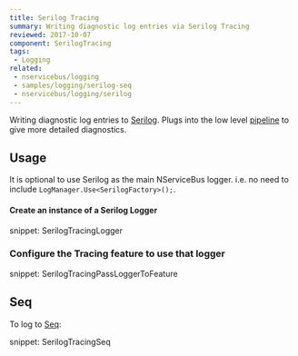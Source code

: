 ```yaml
---
title: Serilog Tracing
summary: Writing diagnostic log entries via Serilog Tracing
reviewed: 2017-10-07
component: SerilogTracing
tags:
 - Logging
related:
 - nservicebus/logging
 - samples/logging/serilog-seq
 - nservicebus/logging/serilog
---
```


Writing diagnostic log entries to [Serilog](https://serilog.net/). Plugs into the low level [pipeline](/nservicebus/pipeline) to give more detailed diagnostics.


## Usage

It is optional to use Serilog as the main NServiceBus logger. i.e. no need to include `LogManager.Use<SerilogFactory>();`.


#### Create an instance of a Serilog Logger

snippet: SerilogTracingLogger


### Configure the Tracing feature to use that logger

snippet: SerilogTracingPassLoggerToFeature


## Seq

To log to [Seq](https://getseq.net/):

snippet: SerilogTracingSeq

